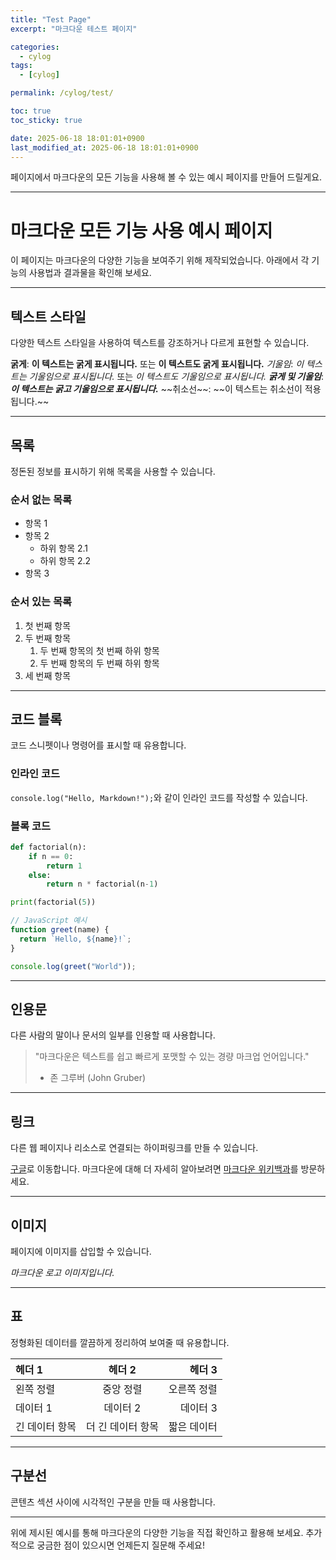 ```yaml
---
title: "Test Page"
excerpt: "마크다운 테스트 페이지"

categories:
  - cylog
tags:
  - [cylog]

permalink: /cylog/test/

toc: true
toc_sticky: true

date: 2025-06-18 18:01:01+0900
last_modified_at: 2025-06-18 18:01:01+0900
---
```



페이지에서 마크다운의 모든 기능을 사용해 볼 수 있는 예시 페이지를 만들어 드릴게요.

-----

# 마크다운 모든 기능 사용 예시 페이지

이 페이지는 마크다운의 다양한 기능을 보여주기 위해 제작되었습니다. 아래에서 각 기능의 사용법과 결과물을 확인해 보세요.

-----

## 텍스트 스타일

다양한 텍스트 스타일을 사용하여 텍스트를 강조하거나 다르게 표현할 수 있습니다.

**굵게**: **이 텍스트는 굵게 표시됩니다.** 또는 **이 텍스트도 굵게 표시됩니다.**
*기울임*: *이 텍스트는 기울임으로 표시됩니다.* 또는 *이 텍스트도 기울임으로 표시됩니다.*
***굵게 및 기울임***: ***이 텍스트는 굵고 기울임으로 표시됩니다.***
\~\~취소선\~\~: \~\~이 텍스트는 취소선이 적용됩니다.\~\~

-----

## 목록

정돈된 정보를 표시하기 위해 목록을 사용할 수 있습니다.

### 순서 없는 목록

  * 항목 1
  * 항목 2
      * 하위 항목 2.1
      * 하위 항목 2.2
  * 항목 3

### 순서 있는 목록

1.  첫 번째 항목
2.  두 번째 항목
    1.  두 번째 항목의 첫 번째 하위 항목
    2.  두 번째 항목의 두 번째 하위 항목
3.  세 번째 항목

-----

## 코드 블록

코드 스니펫이나 명령어를 표시할 때 유용합니다.

### 인라인 코드

`console.log("Hello, Markdown!");`와 같이 인라인 코드를 작성할 수 있습니다.

### 블록 코드

```python
def factorial(n):
    if n == 0:
        return 1
    else:
        return n * factorial(n-1)

print(factorial(5))
```

```javascript
// JavaScript 예시
function greet(name) {
  return `Hello, ${name}!`;
}

console.log(greet("World"));
```

-----

## 인용문

다른 사람의 말이나 문서의 일부를 인용할 때 사용합니다.

> "마크다운은 텍스트를 쉽고 빠르게 포맷할 수 있는 경량 마크업 언어입니다."
>
>   - 존 그루버 (John Gruber)

-----

## 링크

다른 웹 페이지나 리소스로 연결되는 하이퍼링크를 만들 수 있습니다.

[구글](https://www.google.com)로 이동합니다.
마크다운에 대해 더 자세히 알아보려면 [마크다운 위키백과](https://www.google.com/search?q=https://ko.wikipedia.org/wiki/%25EB%25A7%2588%25ED%2581%25B4_%25EB%259D%25BC%25EC%259D%25B8%25EC%2596%25B8)를 방문하세요.

-----

## 이미지

페이지에 이미지를 삽입할 수 있습니다.

*마크다운 로고 이미지입니다.*

-----

## 표

정형화된 데이터를 깔끔하게 정리하여 보여줄 때 유용합니다.

| 헤더 1 | 헤더 2 | 헤더 3 |
| :----- | :----: | -----: |
| 왼쪽 정렬 | 중앙 정렬 | 오른쪽 정렬 |
| 데이터 1 | 데이터 2 | 데이터 3 |
| 긴 데이터 항목 | 더 긴 데이터 항목 | 짧은 데이터 |

-----

## 구분선

콘텐츠 섹션 사이에 시각적인 구분을 만들 때 사용합니다.

-----

위에 제시된 예시를 통해 마크다운의 다양한 기능을 직접 확인하고 활용해 보세요. 추가적으로 궁금한 점이 있으시면 언제든지 질문해 주세요\!